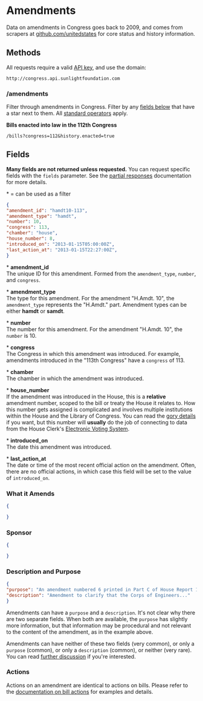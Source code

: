 # Amendments

Data on amendments in Congress goes back to 2009, and comes from scrapers at [github.com/unitedstates](https://github.com/unitedstates/congress) for core status and history information.

## Methods

All requests require a valid [API key](index.html#parameters/api-key), and use the domain:

```text
http://congress.api.sunlightfoundation.com
```

### /amendments

Filter through amendments in Congress. Filter by any [fields below](#fields) that have a star next to them. All [standard operators](index.html#parameters/operators) apply.

**Bills enacted into law in the 112th Congress**

```text
/bills?congress=112&history.enacted=true
```



## Fields

**Many fields are not returned unless requested.** You can request specific fields with the `fields` parameter. See the [partial responses](index.html#parameters/partial-responses) documentation for more details.

\* = can be used as a filter

```json
{
"amendment_id": "hamdt10-113",
"amendment_type": "hamdt",
"number": 10,
"congress": 113,
"chamber": "house",
"house_number": 8,
"introduced_on": "2013-01-15T05:00:00Z",
"last_action_at": "2013-01-15T22:27:00Z",
}
```

\* **amendment_id**<br/>
The unique ID for this amendment. Formed from the `amendment_type`, `number`, and `congress`.

\* **amendment_type**<br/>
The type for this amendment. For the amendment "H.Amdt. 10", the `amendment_type` represents the "H.Amdt." part. Amendment types can be either **hamdt** or **samdt**.

\* **number**<br/>
The number for this amendment. For the amendment "H.Amdt. 10", the `number` is 10.

\* **congress**<br/>
The Congress in which this amendment was introduced. For example, amendments introduced in the "113th Congress" have a `congress` of 113.

\* **chamber**<br/>
The chamber in which the amendment was introduced.

\* **house_number**<br/>
If the amendment was introduced in the House, this is a **relative** amendment number, scoped to the bill or treaty the House it relates to. How this number gets assigned is complicated and involves multiple institutions within the House and the Library of Congress. You can read the [gory details](https://github.com/unitedstates/congress/issues/68) if you want, but this number will **usually** do the job of connecting to data from the House Clerk's [Electronic Voting System](http://clerk.house.gov/evs/2013/index.asp).

\* **introduced_on**<br/>
The date this amendment was introduced.

\* **last_action_at**<br/>
The date or time of the most recent official action on the amendment. Often, there are no official actions, in which case this field will be set to the value of `introduced_on`.

### What it Amends

```json
{

}
```

### Sponsor

```json
{

}
```

### Description and Purpose

```json
{
"purpose": "An amendment numbered 6 printed in Part C of House Report 113-1 to clarify that the Corps of Engineers...",
"description": "Amendment to clarify that the Corps of Engineers..."
}
```

Amendments can have a `purpose` and a `description`. It's not clear why there are two separate fields. When both are available, the `purpose` has slightly more information, but that information may be procedural and not relevant to the content of the amendment, as in the example above.

Amendments can have neither of these two fields (very common), or only a `purpose` (common), or only a `description` (common), or neither (very rare). You can read [further discussion](https://github.com/unitedstates/congress/issues/71#issuecomment-18246379) if you're interested.

### Actions

Actions on an amendment are identical to actions on bills. Please refer to the [documentation on bill actions](bills.html#fields/actions) for examples and details.